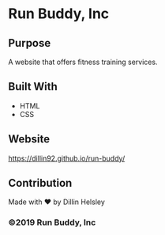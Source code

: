 # Run Buddy, Inc

## Purpose

A website that offers fitness training services.

## Built With

- HTML
- CSS

## Website
https://dillin92.github.io/run-buddy/

## Contribution
Made with ❤️ by Dillin Helsley

### ©️2019 Run Buddy, Inc 
